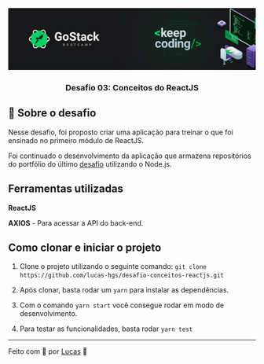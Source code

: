 <img alt="GoStack" src="src/images/desafio.png" />

<h3 align="center">
  Desafio 03: Conceitos do ReactJS
</h3>

## :rocket: Sobre o desafio

Nesse desafio, foi proposto criar uma aplicação para treinar o que foi ensinado no primeiro módulo de ReactJS.

Foi continuado o desenvolvimento da aplicação que armazena repositórios do portfólio do último [desafio](https://github.com/lucas-hgs/desafio-conceitos-nodejs) utilizando o Node.js.

## Ferramentas utilizadas

**ReactJS**

**AXIOS** - Para acessar a API do back-end.

## Como clonar e iniciar o projeto

1. Clone o projeto utilizando o seguinte comando: ```git clone https://github.com/lucas-hgs/desafio-conceitos-reactjs.git```

2. Após clonar, basta rodar um ```yarn``` para instalar as dependências.

3. Com o comando ```yarn start``` você consegue rodar em modo de desenvolvimento.

4. Para testar as funcionalidades, basta rodar ```yarn test```

---

Feito com 💜 por [Lucas](https://www.linkedin.com/in/lucas-hgs/) :wave:
